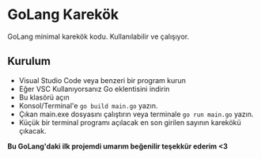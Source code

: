 # GoLang Karekök
GoLang minimal karekök kodu. Kullanılabilir ve çalışıyor.

## Kurulum
- Visual Studio Code veya benzeri bir program kurun
- Eğer VSC Kullanıyorsanız Go eklentisini indirin
- Bu klasörü açın
- Konsol/Terminal'e `go build main.go` yazın.
- Çıkan main.exe dosyasını çalıştırın veya terminale `go run main.go` yazın.
- Küçük bir terminal programı açılacak en son girilen sayının karekökü çıkacak.

**Bu GoLang'daki ilk projemdi umarım beğenilir teşekkür ederim <3**
